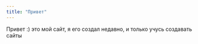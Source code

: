 ```yaml
---
title: "Привет"
---
```


Привет :) это мой сайт, я его создал недавно, и только учусь создавать сайты
